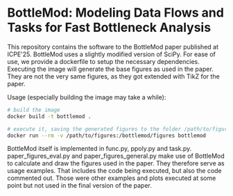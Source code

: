 # BottleMod: Modeling Data Flows and Tasks for Fast Bottleneck Analysis

This repository contains the software to the BottleMod paper published at ICPE'25.
BottleMod uses a slightly modified version of SciPy. For ease of use, we provide a dockerfile to setup the necessary dependencies.
Executing the image will generate the base figures as used in the paper. They are not the very same figures, as they got extended with TikZ for the paper.

Usage (especially building the image may take a while):

```bash
# build the image
docker build -t bottlemod .

# execute it, saving the generated figures to the folder /path/to/figures
docker run --rm -v /path/to/figures:/bottlemod/figures bottlemod
```

BottleMod itself is implemented in func.py, ppoly.py and task.py.
paper_figures_eval.py and paper_figures_general.py make use of BottleMod to calculate and draw the figures used in the paper. They therefore serve as usage examples. That includes the code being executed, but also the code commented out. Those were other examples and plots executed at some point but not used in the final version of the paper.

